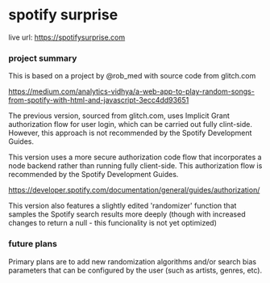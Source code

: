 # spotify surprise #

live url: https://spotifysurprise.com

### project summary ###

This is based on a project by @rob_med with source code from glitch.com

https://medium.com/analytics-vidhya/a-web-app-to-play-random-songs-from-spotify-with-html-and-javascript-3ecc4dd93651

The previous version, sourced from glitch.com, uses Implicit Grant authorization flow for user login, which can be carried out fully clint-side. However, this approach is not recommended by the Spotify Development Guides.


This version uses a more secure authorization code flow that incorporates a node backend rather than running fully client-side. This authorization flow is recommended by the Spotify Development Guides. 

https://developer.spotify.com/documentation/general/guides/authorization/

This version also features a slightly edited 'randomizer' function that samples the Spotify search results more deeply (though with increased changes to return a null - this funcionality is not yet optimized)


### future plans ###

Primary plans are to add new randomization algorithms and/or search bias parameters that can be configured by the user (such as artists, genres, etc).


